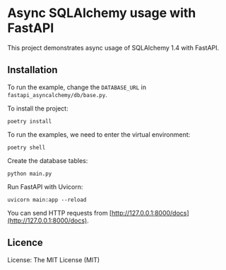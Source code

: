 # Async SQLAlchemy usage with FastAPI

This project demonstrates async usage of SQLAlchemy 1.4 with FastAPI.

## Installation

To run the example, change the `DATABASE_URL` in `fastapi_asyncalchemy/db/base.py`.

To install the project:

```
poetry install
```

To run the examples, we need to enter the virtual environment:

```
poetry shell
```

Create the database tables:

```
python main.py
```

Run FastAPI with Uvicorn:

```
uvicorn main:app --reload
```

You can send HTTP requests from [http://127.0.0.1:8000/docs](http://127.0.0.1:8000/docs).

## Licence

License: The MIT License (MIT)

